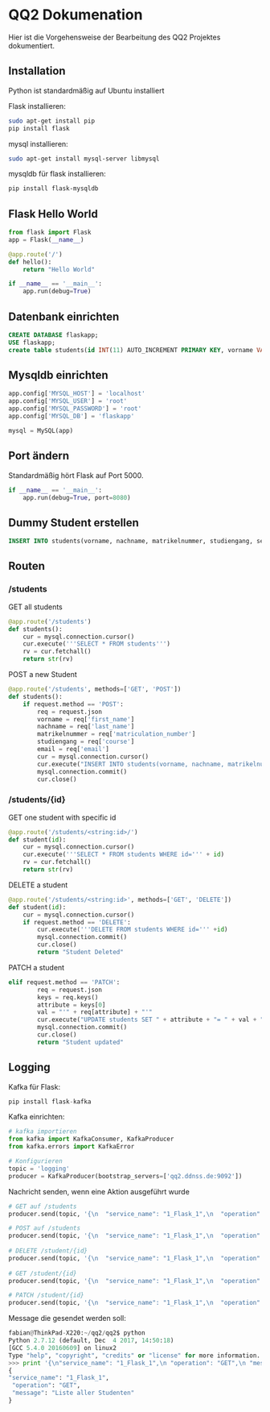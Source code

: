 # QQ2 Dokumenation
Hier ist die Vorgehensweise der Bearbeitung des QQ2 Projektes dokumentiert.

## Installation

Python ist standardmäßig auf Ubuntu installiert

Flask installieren:
```sh
sudo apt-get install pip
pip install flask
```
mysql installieren:
```sh
sudo apt-get install mysql-server libmysql
```
mysqldb für flask installieren:
```sh
pip install flask-mysqldb
```
## Flask Hello World

```python
from flask import Flask
app = Flask(__name__)

@app.route('/')
def hello():
    return "Hello World"

if __name__ == '__main__':
    app.run(debug=True)
```

## Datenbank einrichten

```sql
CREATE DATABASE flaskapp;
USE flaskapp;
create table students(id INT(11) AUTO_INCREMENT PRIMARY KEY, vorname VARCHAR(100), nachname VARCHAR(100), matrikelnummer INT(11), studiengang VARCHAR(100), semester INT(11), email VARCHAR(100));
```

## Mysqldb einrichten

```python
app.config['MYSQL_HOST'] = 'localhost'
app.config['MYSQL_USER'] = 'root'
app.config['MYSQL_PASSWORD'] = 'root'
app.config['MYSQL_DB'] = 'flaskapp'

mysql = MySQL(app)
```

## Port ändern

Standardmäßig hört Flask auf Port 5000.

```python
if __name__ == '__main__':
    app.run(debug=True, port=8080)
```

## Dummy Student erstellen

```sql
INSERT INTO students(vorname, nachname, matrikelnummer, studiengang, semester, email) VALUES ("Max", "Mustermann", 12345678, "Medieninformatik", 5, "max@mustermann.edu");
```

## Routen

### /students
GET all students
```python
@app.route('/students')
def students():
    cur = mysql.connection.cursor()
    cur.execute('''SELECT * FROM students''')
    rv = cur.fetchall()
    return str(rv)
```
POST a new Student

```python
@app.route('/students', methods=['GET', 'POST'])
def students():
    if request.method == 'POST':
        req = request.json
        vorname = req['first_name']
        nachname = req['last_name']
        matrikelnummer = req['matriculation_number']
        studiengang = req['course']
        email = req['email']
        cur = mysql.connection.cursor()
        cur.execute("INSERT INTO students(vorname, nachname, matrikelnummer, studiengang, email) VALUES (%s, %s, %s, %s, %s)", (vorname, nachname, matrikelnummer, studiengang, email))
        mysql.connection.commit()
        cur.close()
```

### /students/{id}
GET one student with specific id
```python
@app.route('/students/<string:id>/')
def student(id):
    cur = mysql.connection.cursor()
    cur.execute('''SELECT * FROM students WHERE id=''' + id)
    rv = cur.fetchall()
    return str(rv)
```

DELETE a student

```python
@app.route('/students/<string:id>', methods=['GET', 'DELETE'])
def student(id):
    cur = mysql.connection.cursor()
    if request.method == 'DELETE':
        cur.execute('''DELETE FROM students WHERE id=''' +id)
        mysql.connection.commit()
        cur.close()
        return "Student Deleted"
```

PATCH a student

```python
elif request.method == 'PATCH':
        req = request.json
        keys = req.keys()
        attribute = keys[0]
        val = "'" + req[attribute] + "'"
        cur.execute("UPDATE students SET " + attribute + "= " + val + " WHERE id="+ id)
        mysql.connection.commit()
        cur.close()
        return "Student updated"
```

## Logging

Kafka für Flask:

```python
pip install flask-kafka
```

Kafka einrichten:


```python
# kafka importieren
from kafka import KafkaConsumer, KafkaProducer
from kafka.errors import KafkaError

# Konfigurieren
topic = 'logging'
producer = KafkaProducer(bootstrap_servers=['qq2.ddnss.de:9092'])
```


Nachricht senden, wenn eine Aktion ausgeführt wurde


```python
# GET auf /students
producer.send(topic, '{\n  "service_name": "1_Flask_1",\n  "operation": "GET",\n  "message": "Liste aller Studenten"\n}')

# POST auf /students
producer.send(topic, '{\n  "service_name": "1_Flask_1",\n  "operation": "POST",\n  "message": "Neuer Student angelegt"\n}')
        
# DELETE /student/{id}
producer.send(topic, '{\n  "service_name": "1_Flask_1",\n  "operation": "DELETE",\n  "message": "Student geloescht"\n}')
   
# GET /student/{id}
producer.send(topic, '{\n  "service_name": "1_Flask_1",\n  "operation": "GET",\n  "message": "Einzelner Student"\n}')

# PATCH /student/{id}
producer.send(topic, '{\n  "service_name": "1_Flask_1",\n  "operation": "PATCH",\n  "message": "Student aktualisiert"\n}')        
```

Message die gesendet werden soll:


```python
fabian@ThinkPad-X220:~/qq2/qq2$ python
Python 2.7.12 (default, Dec  4 2017, 14:50:18) 
[GCC 5.4.0 20160609] on linux2
Type "help", "copyright", "credits" or "license" for more information.
>>> print '{\n"service_name": "1_Flask_1",\n "operation": "GET",\n "message": "Liste aller Studenten"\n}'
{
"service_name": "1_Flask_1",
 "operation": "GET",
 "message": "Liste aller Studenten"
}

```

